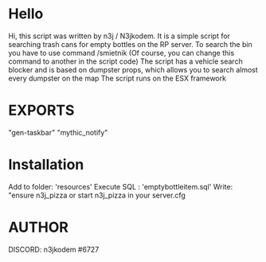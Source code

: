 
# Hello

Hi, this script was written by n3j / N3jkodem. 
It is a simple script for searching trash cans for empty bottles on the RP server. 
To search the bin you have to use  command /smietnik (Of course, you can change this command to another in the script code)
The script has a vehicle search blocker and is based on dumpster props, which allows you to search almost every dumpster on the map
The script runs on the ESX framework





# EXPORTS 
"gen-taskbar"
"mythic_notify"


# Installation
Add to folder: 'resources'
Execute SQL : 'emptybottleitem.sql'
Write: "ensure n3j_pizza or start n3j_pizza in your server.cfg


# AUTHOR

DISCORD: n3jkodem #6727
